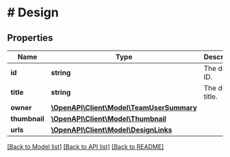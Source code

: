 # # Design

## Properties

Name | Type | Description | Notes
------------ | ------------- | ------------- | -------------
**id** | **string** | The design ID. |
**title** | **string** | The design title. | [optional]
**owner** | [**\OpenAPI\Client\Model\TeamUserSummary**](TeamUserSummary.md) |  |
**thumbnail** | [**\OpenAPI\Client\Model\Thumbnail**](Thumbnail.md) |  | [optional]
**urls** | [**\OpenAPI\Client\Model\DesignLinks**](DesignLinks.md) |  |

[[Back to Model list]](../../README.md#models) [[Back to API list]](../../README.md#endpoints) [[Back to README]](../../README.md)
